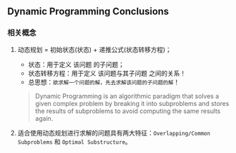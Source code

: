 ## Dynamic Programming Conclusions

### 相关概念

1. 动态规划 = 初始状态(状态) + 递推公式(状态转移方程)；
	- 状态：用于定义 该问题 的子问题；
	- 状态转移方程：用于定义 该问题与其子问题 之间的关系！
	- 总思想：`欲求解一个问题的解，先去求解该问题的子问题的解`！
	
	> Dynamic Programming is an algorithmic paradigm that solves a given complex problem by breaking it into subproblems and stores the results of subproblems to avoid computing the same results again.

2. 适合使用动态规划进行求解的问题具有两大特征：`Overlapping/Common Subproblems` 和 `Optimal Substructure`。